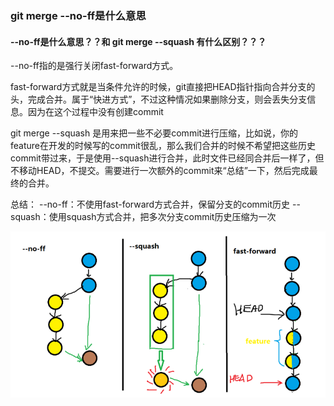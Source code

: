 ### git merge --no-ff是什么意思


#### --no-ff是什么意思？？和 git merge --squash 有什么区别？？？
--no-ff指的是强行关闭fast-forward方式。

fast-forward方式就是当条件允许的时候，git直接把HEAD指针指向合并分支的头，完成合并。属于“快进方式”，不过这种情况如果删除分支，则会丢失分支信息。因为在这个过程中没有创建commit

git merge --squash 是用来把一些不必要commit进行压缩，比如说，你的feature在开发的时候写的commit很乱，那么我们合并的时候不希望把这些历史commit带过来，于是使用--squash进行合并，此时文件已经同合并后一样了，但不移动HEAD，不提交。需要进行一次额外的commit来“总结”一下，然后完成最终的合并。

总结：
--no-ff：不使用fast-forward方式合并，保留分支的commit历史
--squash：使用squash方式合并，把多次分支commit历史压缩为一次

![img-ff](imgs/1200301748-54c88abc9ed57_articlex.png)